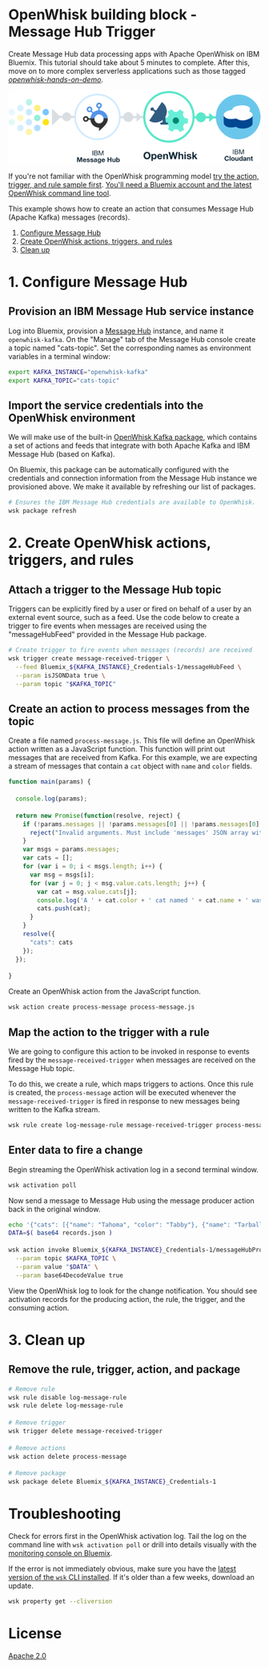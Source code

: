 # OpenWhisk building block - Message Hub Trigger
Create Message Hub data processing apps with Apache OpenWhisk on IBM Bluemix. This tutorial should take about 5 minutes to complete. After this, move on to more complex serverless applications such as those tagged [_openwhisk-hands-on-demo_](https://github.com/search?q=topic%3Aopenwhisk-hands-on-demo+org%3AIBM&type=Repositories).

![Sample Architecture](openwhisk-message-hub-trigger.png)

If you're not familiar with the OpenWhisk programming model [try the action, trigger, and rule sample first](https://github.com/IBM/openwhisk-action-trigger-rule). [You'll need a Bluemix account and the latest OpenWhisk command line tool](https://github.com/IBM/openwhisk-action-trigger-rule/blob/master/docs/OPENWHISK.md).

This example shows how to create an action that consumes Message Hub (Apache Kafka) messages (records).

1. [Configure Message Hub](#1-configure-message-hub)
2. [Create OpenWhisk actions, triggers, and rules](#2-create-openwhisk-actions-triggers-and-rules)
3. [Clean up](#3-clean-up)

# 1. Configure Message Hub
## Provision an IBM Message Hub service instance
Log into Bluemix, provision a [Message Hub](https://console.ng.bluemix.net/catalog/services/message-hub) instance, and name it `openwhisk-kafka`. On the "Manage" tab of the Message Hub console create a topic named "cats-topic". Set the corresponding names as environment variables in a terminal window:

```bash
export KAFKA_INSTANCE="openwhisk-kafka"
export KAFKA_TOPIC="cats-topic"
```

## Import the service credentials into the OpenWhisk environment
We will make use of the built-in [OpenWhisk Kafka package](https://github.com/apache/incubator-openwhisk-package-kafka#producing-messages-to-message-hub), which contains a set of actions and feeds that integrate with both Apache Kafka and IBM Message Hub (based on Kafka).

On Bluemix, this package can be automatically configured with the credentials and connection information from the Message Hub instance we provisioned above. We make it available by refreshing our list of packages.

```bash
# Ensures the IBM Message Hub credentials are available to OpenWhisk.
wsk package refresh
```

# 2. Create OpenWhisk actions, triggers, and rules
## Attach a trigger to the Message Hub topic
Triggers can be explicitly fired by a user or fired on behalf of a user by an external event source, such as a feed. Use the code below to create a trigger to fire events when messages are received using the "messageHubFeed" provided in the Message Hub package.

```bash
# Create trigger to fire events when messages (records) are received
wsk trigger create message-received-trigger \
  --feed Bluemix_${KAFKA_INSTANCE}_Credentials-1/messageHubFeed \
  --param isJSONData true \
  --param topic "$KAFKA_TOPIC"
```

## Create an action to process messages from the topic
Create a file named `process-message.js`. This file will define an OpenWhisk action written as a JavaScript function. This function will print out messages that are received from Kafka. For this example, we are expecting a stream of messages that contain a `cat` object with `name` and `color` fields.

```javascript
function main(params) {

  console.log(params);

  return new Promise(function(resolve, reject) {
    if (!params.messages || !params.messages[0] || !params.messages[0].value) {
      reject("Invalid arguments. Must include 'messages' JSON array with 'value' field");
    }
    var msgs = params.messages;
    var cats = [];
    for (var i = 0; i < msgs.length; i++) {
      var msg = msgs[i];
      for (var j = 0; j < msg.value.cats.length; j++) {
        var cat = msg.value.cats[j];
        console.log('A ' + cat.color + ' cat named ' + cat.name + ' was received.');
        cats.push(cat);
      }
    }
    resolve({
      "cats": cats
    });
  });

}
```

Create an OpenWhisk action from the JavaScript function.
```bash
wsk action create process-message process-message.js
```

## Map the action to the trigger with a rule
We are going to configure this action to be invoked in response to events fired by the `message-received-trigger` when messages are received on the Message Hub topic.

To do this, we create a rule, which maps triggers to actions. Once this rule is created, the `process-message` action will be executed whenever the `message-received-trigger` is fired in response to new messages being written to the Kafka stream.

```bash
wsk rule create log-message-rule message-received-trigger process-message
```

## Enter data to fire a change
Begin streaming the OpenWhisk activation log in a second terminal window.
```bash
wsk activation poll
```

Now send a message to Message Hub using the message producer action back in the original window.
```bash
echo '{"cats": [{"name": "Tahoma", "color": "Tabby"}, {"name": "Tarball", "color": "Black"}] }' > records.json
DATA=$( base64 records.json )

wsk action invoke Bluemix_${KAFKA_INSTANCE}_Credentials-1/messageHubProduce \
  --param topic $KAFKA_TOPIC \
  --param value "$DATA" \
  --param base64DecodeValue true
```

View the OpenWhisk log to look for the change notification. You should see activation records for the producing action, the rule, the trigger, and the consuming action.

# 3. Clean up
## Remove the rule, trigger, action, and package

```bash
# Remove rule
wsk rule disable log-message-rule
wsk rule delete log-message-rule

# Remove trigger
wsk trigger delete message-received-trigger

# Remove actions
wsk action delete process-message

# Remove package
wsk package delete Bluemix_${KAFKA_INSTANCE}_Credentials-1
```

# Troubleshooting
Check for errors first in the OpenWhisk activation log. Tail the log on the command line with `wsk activation poll` or drill into details visually with the [monitoring console on Bluemix](https://console.ng.bluemix.net/openwhisk/dashboard).

If the error is not immediately obvious, make sure you have the [latest version of the `wsk` CLI installed](https://console.ng.bluemix.net/openwhisk/learn/cli). If it's older than a few weeks, download an update.
```bash
wsk property get --cliversion
```

# License
[Apache 2.0](LICENSE.txt)

